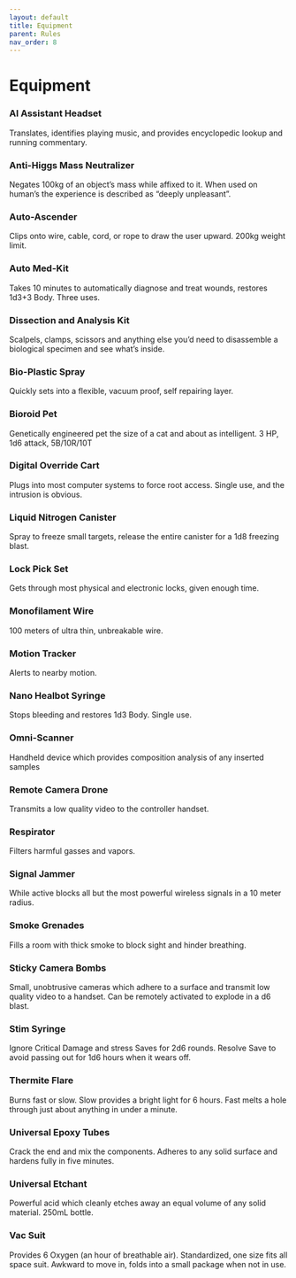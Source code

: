```yaml
---
layout: default
title: Equipment
parent: Rules
nav_order: 8
---
```


# Equipment

### AI Assistant Headset

Translates, identifies playing music, and provides encyclopedic lookup and running commentary.

### Anti-Higgs Mass Neutralizer

Negates 100kg of an object’s mass while affixed to it. When used on human’s the experience is described as “deeply unpleasant”.

### Auto-Ascender

Clips onto wire, cable, cord, or rope to draw the user upward. 200kg weight limit.

### Auto Med-Kit

Takes 10 minutes to automatically diagnose and treat wounds, restores 1d3+3 Body. Three uses.

### Dissection and Analysis Kit

Scalpels, clamps, scissors and anything else you’d need to disassemble a biological specimen and see what’s inside.

### Bio-Plastic Spray

Quickly sets into a flexible, vacuum proof, self repairing layer.

### Bioroid Pet

Genetically engineered pet the size of a cat and about as intelligent. 3 HP, 1d6 attack, 5B/10R/10T

### Digital Override Cart

Plugs into most computer systems to force root access. Single use, and the intrusion is obvious.

### Liquid Nitrogen Canister

Spray to freeze small targets, release the entire canister for a 1d8 freezing blast.

### Lock Pick Set

Gets through most physical and electronic locks, given enough time.

### Monofilament Wire 

100 meters of ultra thin, unbreakable wire.

### Motion Tracker

Alerts to nearby motion.

### Nano Healbot Syringe

Stops bleeding and restores 1d3 Body. Single use.

### Omni-Scanner 

Handheld device which provides composition analysis of any inserted samples

### Remote Camera Drone

Transmits a low quality video to the controller handset.

### Respirator

Filters harmful gasses and vapors. 

### Signal Jammer

While active blocks all but the most powerful wireless signals in a 10 meter radius.

### Smoke Grenades

Fills a room with thick smoke to block sight and hinder breathing.

### Sticky Camera Bombs

Small, unobtrusive cameras which adhere to a surface and transmit low quality video to a handset. Can be remotely activated to explode in a d6 blast.

### Stim Syringe

Ignore Critical Damage and stress Saves for 2d6 rounds. Resolve Save to avoid passing out for 1d6 hours when it wears off.

### Thermite Flare

Burns fast or slow. Slow provides a bright light for 6 hours. Fast melts a hole through just about anything in under a minute.

### Universal Epoxy Tubes

Crack the end and mix the components. Adheres to any solid surface and hardens fully in five minutes.

### Universal Etchant

Powerful acid which cleanly etches away an equal volume of any solid material. 250mL bottle. 

### Vac Suit

Provides 6 Oxygen (an hour of breathable air). Standardized, one size fits all space suit. Awkward to move in, folds into a small package when not in use.